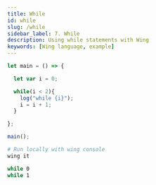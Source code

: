 ```yaml
---
title: While
id: while
slug: /while
sidebar_label: 7. While
description: Using while statements with Wing
keywords: [Wing language, example]
---
```


```js playground title="main.w"
let main = () => {

  let var i = 0;

  while(i < 2){
    log("while {i}");
    i = i + 1;
  }

};

main();

```

```bash title="Wing console output"
# Run locally with wing console
wing it

while 0
while 1
```